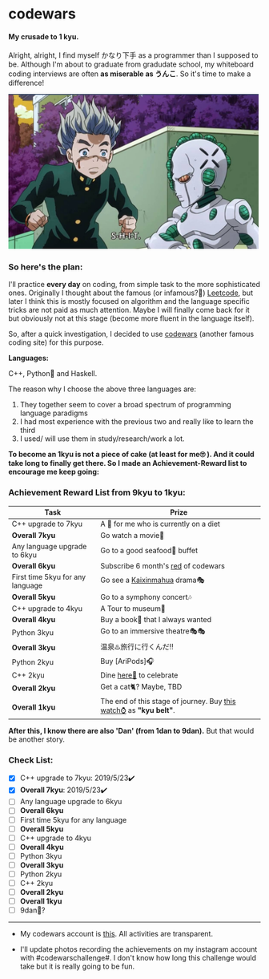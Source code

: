 # codewars
#### My crusade to 1 kyu. 

Alright, alright, I find myself かなり下手 as a programmer than I supposed to be. Although I'm about to graduate from gradudate school, my whiteboard coding interviews are often **as miserable as うんこ**. So it's time to make a difference! 

<img src="assets/act3.png" width="500">

### So here's the plan:

I'll practice **every day** on coding, from simple task to the more sophisticated ones. Originally I thought about the famous (or infamous?🙉) [Leetcode](https://leetcode.com/), but later I think this is mostly focused on algorithm and the language specific tricks are not paid as much attention. Maybe I will finally come back for it but obviously not at this stage (become more fluent in the language itself).

So, after a quick investigation, I decided to use [codewars](https://www.codewars.com/) (another famous coding site) for this purpose.

**Languages:**

C++, Python🐍 and Haskell.

The reason why I choose the above three languages are:

1. They together seem to cover a broad spectrum of programming language paradigms
2. I had most experience with the previous two and really like to learn the third
3. I used/ will use them in study/research/work a lot.

**To become an 1kyu is not a piece of cake (at least for me🙄 ). And it could take long to finally get there. So I made an Achievement-Reward list to encourage me keep going:**

### Achievement Reward List from 9kyu to 1kyu:

| Task                             | Prize                                                        |
| -------------------------------- | ------------------------------------------------------------ |
| C++ upgrade to 7kyu              | A 🍔 for me who is currently on a diet                        |
| **Overall 7kyu**                 | Go watch a movie🍿                                            |
| Any language upgrade to 6kyu     | Go to a good seafood🦀 buffet                                 |
| **Overall 6kyu**                 | Subscribe 6 month's [red](https://www.codewars.com/subscribe) of codewars |
| First time 5kyu for any language | Go see a [Kaixinmahua](http://www.kaixinmahua.com.cn/) drama🎭 |
| **Overall 5kyu**                 | Go to a symphony concert🎶                                    |
| C++ upgrade to 4kyu              | A Tour to museum🎨                                            |
| **Overall 4kyu**                 | Buy a book📘 that I always wanted                             |
| Python 3kyu                      | Go to an immersive theatre🎭🎭                                 |
| **Overall 3kyu**                 | 温泉♨️旅行に行くんだ‼                                         |
| Python 2kyu                      | Buy [AriPods]🎧                                               |
| C++ 2kyu                         | Dine [here🥩](http://www.wangsteak.com.cn/) to celebrate      |
| **Overall 2kyu**                 | Get a cat🐈? Maybe, TBD                                       |
| **Overall 1kyu**                 | The end of this stage of journey. Buy [this watch⌚](https://www.citizen.com.hk/html/en/products/eco-drive/super-titanium/ca4241-55a.html) as **"kyu belt"**. |

**After this, I know there are also 'Dan' (from 1dan to 9dan).** But that would be another story. 

### Check List:
- [x] C++ upgrade to 7kyu:  2019/5/23✔️
- [x] **Overall 7kyu**:  2019/5/23✔️
- [ ] Any language upgrade to 6kyu
- [ ] **Overall 6kyu**
- [ ] First time 5kyu for any language
- [ ] **Overall 5kyu**
- [ ] C++ upgrade to 4kyu
- [ ] **Overall 4kyu**
- [ ] Python 3kyu
- [ ] **Overall 3kyu**
- [ ] Python 2kyu
- [ ] C++ 2kyu
- [ ] **Overall 2kyu**
- [ ] **Overall 1kyu**
- [ ] 9dan🤪?

---
+ My codewars account is [this](https://www.codewars.com/users/spencerpomme). All activities are transparent.

+ I'll update photos recording the achievements on my instagram account with #codewarschallenge#. I don't know how long this challenge would take but it is really going to be fun.
